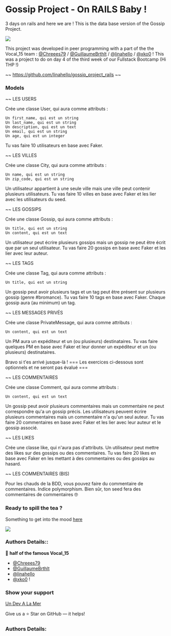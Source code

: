 # Gossip Project - On RAILS Baby ! 

3 days on rails and here we are ! This is the data base version of the Gossip Project.


![](https://media2.giphy.com/media/h94JyZLOBYJAA/giphy.webp?cid=ecf05e47qh2keqg4hmt99ttnm4yed5yfh0sgttwa5cyk5lio&rid=giphy.webp&ct=g)



This project was developed in peer programming with a part of the the Vocal_15 team : [@Chreees79](https://github.com/Chreees79) / [@GuillaumeBrthlt](https://github.com/GuillaumeBrthlt) / [@linahello](https://github.com/linahello) / [@xko0](https://github.com/xko0) !
This was a project to do on day 4 of the third week of our Fullstack Bootcamp (Hi THP !)

~~ https://github.com/linahello/gossip_project_rails ~~



### Models ###


~~ LES USERS

Crée une classe User, qui aura comme attributs :

    Un first_name, qui est un string
    Un last_name, qui est un string
    Un description, qui est un text
    Un email, qui est un string
    Un age, qui est un integer

Tu vas faire 10 utilisateurs en base avec Faker.


~~ LES VILLES

Crée une classe City, qui aura comme attributs :

    Un name, qui est un string
    Un zip_code, qui est un string

Un utilisateur appartient à une seule ville mais une ville peut contenir plusieurs utilisateurs.
Tu vas faire 10 villes en base avec Faker et les lier avec les utilisateurs du seed.


~~ LES GOSSIPS

Crée une classe Gossip, qui aura comme attributs :

    Un title, qui est un string
    Un content, qui est un text

Un utilisateur peut écrire plusieurs gossips mais un gossip ne peut être écrit que par un seul utilisateur.
Tu vas faire 20 gossips en base avec Faker et les lier avec leur auteur.


~~ LES TAGS

Crée une classe Tag, qui aura comme attributs :

    Un title, qui est un string

Un gossip peut avoir plusieurs tags et un tag peut être présent sur plusieurs gossip (genre #bromance).
Tu vas faire 10 tags en base avec Faker. Chaque gossip aura (au minimum) un tag.


~~ LES MESSAGES PRIVÉS

Crée une classe PrivateMessage, qui aura comme attributs :

    Un content, qui est un text

Un PM aura un expéditeur et un (ou plusieurs) destinataires.
Tu vas faire quelques PM en base avec Faker et leur donner un expéditeur et un (ou plusieurs) destinataires.

Bravo si t'es arrivé jusque-là !
=== Les exercices ci-dessous sont optionnels et ne seront pas évalué ===


~~ LES COMMENTAIRES

Crée une classe Comment, qui aura comme attributs :

    Un content, qui est un text

Un gossip peut avoir plusieurs commentaires mais un commentaire ne peut correspondre qu'a un gossip précis.
Les utilisateurs peuvent écrire plusieurs commentaires mais un commentaire n'a qu'un seul auteur.
Tu vas faire 20 commentaires en base avec Faker et les lier avec leur auteur et le gossip associé.


~~ LES LIKES

Crée une classe like, qui n'aura pas d'attributs.
Un utilisateur peut mettre des likes sur des gossips ou des commentaires.
Tu vas faire 20 likes en base avec Faker en les mettant à des commentaires ou des gossips au hasard.


~~ LES COMMENTAIRES (BIS)

Pour les chauds de la BDD, vous pouvez faire du commentaire de commentaires. Indice polymorphism. Bien sûr, ton seed fera des commentaires de commentaires 🤓



### Ready to spill the tea ?  
Something to get into the mood [here](https://www.youtube.com/watch?v=NUuRX3JYCHY)

![](https://media2.giphy.com/media/xT1XGKf6DzZQtHTyvu/200w.webp?cid=ecf05e47uokq3mhyngwfdc6z8v4ss7cuehss9cz4pf4mm9m8&rid=200w.webp&ct=g)


### Authors Details::

👤  **half of the famous Vocal_15**

-   [@Chreees79](https://github.com/Chreees79)
-   [@GuillaumeBrthlt](https://github.com/GuillaumeBrthlt)
-   [@linahello](https://github.com/linahello)
-   [@xko0](https://github.com/xko0) !


### Show your support

[Un Dev A La Mer](http://www.devalamer.fr/)

Give us a ⭐ Star on GitHub — it helps!
 


### Authors Details:



